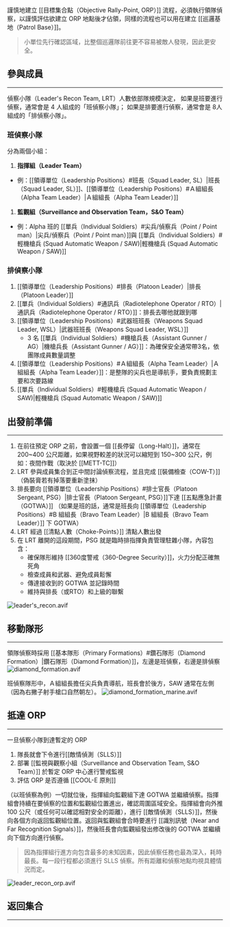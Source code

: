 謹慎地建立 [[目標集合點（Objective Rally-Point, ORP）]] 流程，必須執行領隊偵察，以謹慎評估欲建立 ORP 地點後才佔領，同樣的流程也可以用在建立 [[巡邏基地（Patrol Base）]]。

> 小單位先行確認區域，比整個巡邏隊前往更不容易被敵人發現，因此更安全。

## 參與成員
---
偵察小隊（Leader's Recon Team, LRT）人數依部隊規模決定，
如果是班要進行偵察，通常會是 4 人組成的「班偵察小隊」；
如果是排要進行偵察，通常會是 8人組成的「排偵察小隊」。
### 班偵察小隊
分為兩個小組：
1. **指揮組（Leader Team）**
- 例：[[領導單位（Leadership Positions）#班長（Squad Leader, SL）|班長（Squad Leader, SL）]]、[[領導單位（Leadership Positions）#Ａ組組長（Alpha Team Leader）|Ａ組組長（Alpha Team Leader）]]
1. **監觀組（Surveillance and Observation Team，S&O Team）**
- 例：Alpha 班的 [[單兵（Individual Soldiers）#尖兵/偵察兵（Point / Point man）|尖兵/偵察兵（Point / Point man）]]與 [[單兵（Individual Soldiers）#輕機槍兵 (Squad Automatic Weapon / SAW)|輕機槍兵 (Squad Automatic Weapon / SAW)]]

### 排偵察小隊
1. [[領導單位（Leadership Positions）#排長（Platoon Leader）|排長（Platoon Leader）]]
2. [[單兵（Individual Soldiers）#通訊兵（Radiotelephone Operator / RTO）|通訊兵（Radiotelephone Operator / RTO）]]：排長去哪他就跟到哪
3. [[領導單位（Leadership Positions）#武器班班長（Weapons Squad Leader, WSL）|武器班班長（Weapons Squad Leader, WSL）]]
    - 3 名 [[單兵（Individual Soldiers）#機槍兵長（Assistant Gunner / AG）|機槍兵長（Assistant Gunner / AG）]]：為確保安全通常帶3名，依團隊成員數量調整
4. [[領導單位（Leadership Positions）#Ａ組組長（Alpha Team Leader）|Ａ組組長（Alpha Team Leader）]]：是整隊的尖兵也是導航手，要負責規劃主要和次要路線
5. [[單兵（Individual Soldiers）#輕機槍兵 (Squad Automatic Weapon / SAW)|輕機槍兵 (Squad Automatic Weapon / SAW)]]

## 出發前準備
---
1. 在前往預定 ORP 之前，會設置一個 [[長停留（Long-Halt）]]，通常在 200~400 公尺距離，如果視野較差的狀況可以縮短到 150~300 公尺，例如：夜間作戰（取決於 [[METT-TC]]）
2. LRT 參與成員集合到正中間討論偵察流程，並且完成 [[裝備檢查（COW-T）]]
   （偽裝膏若有掉落要重新塗抹）
3. 排長要向 [[領導單位（Leadership Positions）#排士官長（Platoon Sergeant, PSG）|排士官長（Platoon Sergeant, PSG）]]下達 [[五點應急計畫（GOTWA）]]
   （如果是班的話，通常是班長向 [[領導單位（Leadership Positions）#B 組組長（Bravo Team Leader）|B 組組長（Bravo Team Leader）]] 下 GOTWA）
4. LRT 經過 [[清點人數（Choke-Points）]] 清點人數出發
5. 在 LRT 離開的這段期間，PSG 就是臨時排指揮負責管理駐雜小隊，內容包含：
    - 確保隊形維持 [[360度警戒（360-Degree Security）]]，火力分配正確無死角
    - 檢查成員和武器、避免成員鬆懈
    - 傳達接收到的 GOTWA 並記錄時間
    - 維持與排長（或RTO）和上級的聯繫

![leader's_recon.avif](leader's_recon.avif)

## 移動隊形
---
領隊偵察時採用 [[基本隊形（Primary Formations）#鑽石隊形（Diamond Formation）|鑽石隊形（Diamond Formation）]]，左邊是班偵察，右邊是排偵察
![diamond_formation.avif](diamond_formation.avif)

班偵察隊形中，Ａ組組長擔任尖兵負責導航，班長會於後方，SAW 通常在左側（因為右撇子射手槍口自然朝左）。
![diamond_formation_marine.avif](diamond_formation_marine.avif)

## 抵達 ORP
---
一旦偵察小隊到達暫定的 ORP
1. 隊長就會下令進行[[敵情偵測（SLLS）]]
2. 部署 [[監視與觀察小組（Surveillance and Observation Team, S&O Team）]] 於暫定 ORP 中心進行警戒監視
3. 評估 ORP 是否遵循 [[COOL-E 原則]]

（以班偵察為例）一切就位後，指揮組向監觀組下達 GOTWA 並繼續偵察。指揮組會持續在要偵察的位置和監觀組位置進出，確認周圍區域安全。指揮組會向外推 100 公尺（或任何可以確認相對安全的距離），進行 [[敵情偵測（SLLS）]]，然後向各個方向返回監觀組位置。返回與監觀組會合時要進行 [[識別訊號（Near and Far Recognition Signals）]]，然後班長會向監觀組發出修改後的 GOTWA 並繼續向下個方向進行偵察。

> 因為指揮組行進方向包含最多的未知因素，因此偵察任務也最為深入，耗時最長。每一段行程都必須進行 SLLS 偵察。所有距離和偵察地點均視具體情況而定。

![leader_recon_orp.avif](leader_recon_orp.avif)

## 返回集合
---


